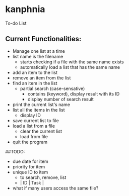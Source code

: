 # kanphnia
To-do List

## Current Functionalities:
* Manage one list at a time
* list name is the filename
  * starts checking if a file with the same name exists
  * automatically load a list that has the same name
* add an item to the list
* remove an item from the list
* find an item in the list
  * partial search (case-sensative)
    * contains (keyword), display result with its ID
    * display number of search result
* print the current list's name
* list all the items in the list
  * display ID
* save current list to file
* load a list from a file
  * clear the current list
  * load from file
* quit the program

##TODO:
* due date for item
* priority for item
* unique ID to item
   - to search, remove, list
   - | ID | Task |
* what if many users access the same file?
